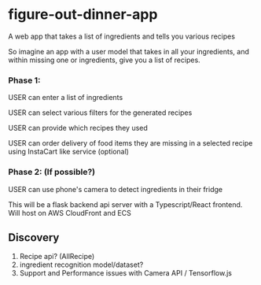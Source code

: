 # figure-out-dinner-app
A web app that takes a list of ingredients and tells you various recipes


So imagine an app with a user model that takes in all your ingredients, and within missing one or ingredients, give you a list of recipes.


### Phase 1:

 USER can enter a list of ingredients
 
 USER can select various filters for the generated recipes 
 
 USER can provide which recipes they used
 
 USER can order delivery of food items they are missing in a selected recipe using InstaCart like service (optional)
 
 
 ### Phase 2: (If possible?)
 
 USER can use phone's camera to detect ingredients in their fridge
 
 
 This will be a flask backend api server with a Typescript/React frontend.
 Will host on AWS CloudFront and ECS
 
 ## Discovery
 
 1. Recipe api? (AllRecipe)
 2. ingredient recognition model/dataset?
 3. Support and Performance issues with Camera API / Tensorflow.js 